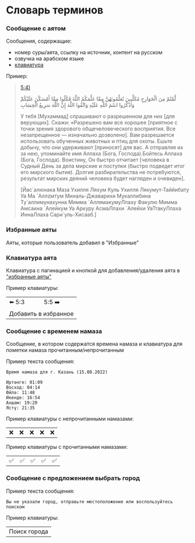 # Словарь терминов

### Сообщение с аятом
Сообщения, содержащие:
 - номер суры/аята, ссылку на источник, контент на русском
 - озвучка на арабском языке
 - [клавиатура](glossary.md#Клавиатура-аята)

Пример:

> [5:4)](https://umma.ru/sura-5-al-maida-trapeza/)
>
>َلَّمْتُمْ مِنَ الْجَوَارِحِ مُكَلِّبِينَ تُعَلِّمُونَهُنَّ مِمَّا عَلَّمَكُمُ اللَّهُ فَكُلُوا مِمَّا أَمْسَكْنَ عَلَيْكُمْ وَاذْكُرُوا اسْمَ اللَّهِ عَلَيْهِ وَاتَّقُوا اللَّهَ إِنَّ اللَّهَ سَرِيعُ الْحِسَابِ
>
> У тебя [Мухаммад] спрашивают о разрешенном для них [для верующих]. Скажи: «Разрешено вам все хорошее [приятное с точки зрения здорового общечеловеческого восприятия. Все незапрещенное — изначально дозволено]. Вам разрешается использовать обученных животных и птиц для охоты. Ешьте добычу, что они удерживают [приносят] для вас. А отправляя их за нею, упоминайте имя Аллаха (Бога, Господа).Бойтесь Аллаха (Бога, Господа). Воистину, Он быстро отчитает [человека в Судный День за дела мирские и поступки (быстро подведет итог его мирского бытия). Долгие разбирательства не потребуются, результат мирских деяний человека будет нагляден и очевиден].
>
> [Йас\`алюнака Маза Ухилля Ляхум Куль Ухилля Лякумут-Таййибату Уа Ма \`Аллzмтум Миналь-Джаварихи Мукаллибина Ту\`аллимунахунна Мимма \`АллямакумуЛлаху Факулю Мимма Амсакна \`Алейкум Уа Аpкуру АсмаЛлахи \`Алейхи УаТтакуЛлаха ИннаЛлаха Сари`уль-Хисааб.]

### Избранные аяты

Аяты, которые пользователь добавил в "Избранные"

### Клавиатура аята

Клавиатура с пагинацией и кнопкой для добавления/удаления аята в ["избранные аяты"](glossary.md#Избранные-аяты)

Пример клавиатуры:

<table>
    <tbody>
        <tr>
            <td>⬅️ 5:3</td>
            <td>5:5 ➡️</td>
        </tr>
        <tr>
            <td colspan="2">Добавить в избранное</td>
        </tr>
    </tbody>
</table>

### Сообщение с временем намаза

Сообщение, в котором содержатся времена намаза и клавиатура для пометки намаза прочитанным/непрочитанным

Пример текста сообщения:

```
Время намаза для г. Казань (15.08.2022) 

Иртәнге: 01:09
Восход: 04:14
Өйлә: 11:48
Икенде: 16:54
Ахшам: 19:20
Ястү: 21:35 
```

Пример клавиатуры с непрочитанными намазами:

<table>
    <tbody>
        <tr>
            <td>❌</td>
            <td>❌</td>
            <td>❌</td>
            <td>❌</td>
            <td>❌</td>
        </tr>
    </tbody>
</table>

Пример клавиатуры с прочитанными намазами:

<table>
    <tbody>
        <tr>
            <td>✅</td>
            <td>✅</td>
            <td>✅</td>
            <td>✅</td>
            <td>✅</td>
        </tr>
    </tbody>
</table>

### Сообщение с предложением выбрать город

Пример текста сообщения:

```
Вы не указали город, отправьте местоположение или воспользуйтесь поиском
```

Пример клавиатуры:

<table>
    <tbody>
        <tr>
            <td>Поиск города</td>
        </tr>
    </tbody>
</table>
